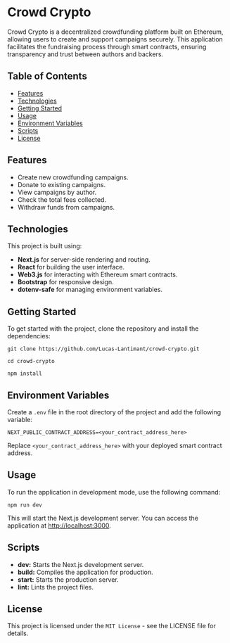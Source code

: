 # Crowd Crypto

Crowd Crypto is a decentralized crowdfunding platform built on Ethereum, allowing users to create and support campaigns securely. This application facilitates the fundraising process through smart contracts, ensuring transparency and trust between authors and backers.

## Table of Contents

- [Features](#features)
- [Technologies](#technologies)
- [Getting Started](#getting-started)
- [Usage](#usage)
- [Environment Variables](#environment-variables)
- [Scripts](#scripts)
- [License](#license)

## Features

- Create new crowdfunding campaigns.
- Donate to existing campaigns.
- View campaigns by author.
- Check the total fees collected.
- Withdraw funds from campaigns.

## Technologies

This project is built using:

- **Next.js** for server-side rendering and routing.
- **React** for building the user interface.
- **Web3.js** for interacting with Ethereum smart contracts.
- **Bootstrap** for responsive design.
- **dotenv-safe** for managing environment variables.

## Getting Started

To get started with the project, clone the repository and install the dependencies:

```
git clone https://github.com/Lucas-Lantimant/crowd-crypto.git 
```

```
cd crowd-crypto
```

```
npm install
```

## Environment Variables

Create a `.env` file in the root directory of the project and add the following variable:

```
NEXT_PUBLIC_CONTRACT_ADDRESS=<your_contract_address_here>
```

Replace `<your_contract_address_here>` with your deployed smart contract address.

## Usage

To run the application in development mode, use the following command:

```
npm run dev
```

This will start the Next.js development server. You can access the application at [http://localhost:3000](http://localhost:3000).

## Scripts

- **dev:** Starts the Next.js development server.
- **build:** Compiles the application for production.
- **start:** Starts the production server.
- **lint:** Lints the project files.

## License

This project is licensed under the `MIT License` - see the LICENSE file for details.